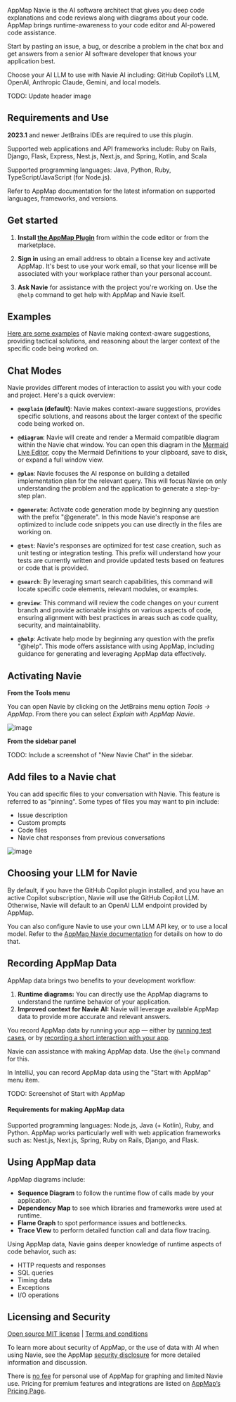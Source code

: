 AppMap Navie is the AI software architect that gives you deep code explanations and code reviews along with diagrams
about your code. AppMap brings runtime-awareness to your code editor and AI-powered code assistance.

Start by pasting an issue, a bug, or describe a problem in the chat box and get answers from a senior AI software
developer that knows your application best.

Choose your AI LLM to use with Navie AI including: GitHub Copilot’s LLM, OpenAI, Anthropic Claude, Gemini, and local
models.

TODO: Update header image


## Requirements and Use

**2023.1** and newer JetBrains IDEs are required to use this plugin.  

Supported web applications and API frameworks include: Ruby on Rails, Django, Flask, Express, Nest.js, Next.js, and
Spring,
Kotlin, and Scala

Supported programming languages: Java, Python, Ruby, TypeScript/JavaScript (for Node.js).

Refer to AppMap documentation for the latest information on supported languages, frameworks, and versions.

## Get started

1. **Install [the AppMap Plugin](https://plugins.jetbrains.com/plugin/16701-appmap)** from within the code editor or
   from the marketplace.

2. **Sign in** using an email address to obtain a license key and activate AppMap. It's best to use your work email, so
   that your license will be associated with your workplace rather than your personal account.

3. **Ask Navie** for assistance with the project you're working on. Use the `@help` command to get help with AppMap and Navie itself.

## Examples

[Here are some examples](https://appmap.io/product/examples/navie) of Navie making context-aware suggestions, providing
tactical solutions, and reasoning about the larger context of the specific code being worked on.

## Chat Modes

Navie provides different modes of interaction to assist you with your code and project. Here's a quick overview:

- **`@explain` (default)**: Navie makes context-aware suggestions, provides specific solutions, and reasons about the
  larger context of the specific code being worked on.

- **`@diagram`**:  Navie will create and render a Mermaid compatible diagram within the Navie chat window. You can open
  this diagram in the [Mermaid Live Editor](https://mermaid.live), copy the Mermaid Definitions to your clipboard, save
  to disk, or expand a full window view.

- **`@plan`**: Navie focuses the AI response on building a detailed implementation plan for the relevant query. This
  will focus Navie on only understanding the problem and the application to generate a step-by-step plan.

- **`@generate`**: Activate code generation mode by beginning any question with the prefix "@generate". In this mode
  Navie's response are optimized to include code snippets you can use directly in the files are working on.

- **`@test`**: Navie's responses are optimized for test case creation, such as unit testing or integration testing. This
  prefix will understand how your tests are currently written and provide updated tests based on features or code that
  is provided.

- **`@search`**: By leveraging smart search capabilities, this command will locate specific code elements, relevant modules,
  or examples.

- **`@review`**: This command will review the code changes on your current branch and provide actionable insights on various
  aspects of code, ensuring alignment with best practices in areas such as code quality, security, and maintainability.

- **`@help`**: Activate help mode by beginning any question with the prefix "@help". This mode offers assistance with
  using AppMap, including guidance for generating and leveraging AppMap data effectively.

## Activating Navie

**From the Tools menu**

You can open Navie by clicking on the JetBrains menu option *Tools -> AppMap*. From there you can select *Explain with
AppMap Navie*.

![image](https://appmap.io/assets/img/product/tools-appmap-vscode.png)

**From the sidebar panel**

TODO: Include a screenshot of "New Navie Chat" in the sidebar.

## Add files to a Navie chat

You can add specific files to your conversation with Navie. This feature is referred to
as "pinning". Some types of files you may want to pin include:

* Issue description
* Custom prompts
* Code files
* Navie chat responses from previous conversations

![image](https://appmap.io/assets/img/pin-from-response.png)

## Choosing your LLM for Navie

By default, if you have the GitHub Copilot plugin installed, and you have an active Copilot subscription, Navie will use
the GitHub Copilot LLM. Otherwise, Navie will default to an OpenAI LLM endpoint provided by AppMap.

You can also configure Navie to use your own LLM API key, or to use a local model. Refer to
the [AppMap Navie documentation](https://appmap.io/docs/navie/bring-your-own-model.html) for details on how to do that.

## Recording AppMap Data

AppMap data brings two benefits to your development workflow:

1) **Runtime diagrams:** You can directly use the AppMap diagrams to understand the runtime behavior of your application.
2) **Improved context for Navie AI:** Navie will leverage available AppMap data to provide more accurate and relevant
   answers.

You record AppMap data by running your app — either
by [running test cases](https://appmap.io/docs/recording-methods.html#recording-test-cases), or
by [recording a short interaction with your app](https://appmap.io/docs/recording-methods.html#remote-recording).

Navie can assistance with making AppMap data. Use the `@help` command for this.

In IntelliJ, you can record AppMap data using the "Start with AppMap" menu item.

TODO: Screenshot of Start with AppMap

#### Requirements for making AppMap data

Supported programming languages: Node.js, Java (+ Kotlin), Ruby, and Python.
AppMap works particularly well with web application frameworks such as: Nest.js, Next.js, Spring, Ruby on Rails, Django,
and Flask.

## Using AppMap data

AppMap diagrams include:

* **Sequence Diagram** to follow the runtime flow of calls made by your application.
* **Dependency Map** to see which libraries and frameworks were used at runtime.
* **Flame Graph** to spot performance issues and bottlenecks.
* **Trace View** to perform detailed function call and data flow tracing.

Using AppMap data, Navie gains deeper knowledge of runtime aspects of code behavior, such as:

* HTTP requests and responses
* SQL queries
* Timing data
* Exceptions
* I/O operations

## Licensing and Security

[Open source MIT license](https://github.com/getappmap/appmap-intellij-plugin/blob/develop/LICENSE)  |  [Terms and conditions](https://appmap.io/community/terms-and-conditions.html)

To learn more about security of AppMap, or the use of data with AI when using Navie, see the
AppMap [security disclosure](https://appmap.io/security) for more detailed information and discussion.

There is [no fee](https://appmap.io/pricing) for personal use of AppMap for graphing and limited Navie use. Pricing for
premium features and integrations are listed on [AppMap’s Pricing Page](https://appmap.io/pricing).